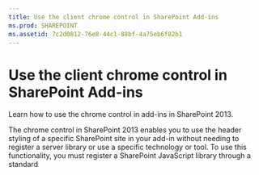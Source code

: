 ```yaml
---
title: Use the client chrome control in SharePoint Add-ins
ms.prod: SHAREPOINT
ms.assetid: 7c2d0812-76e8-44c1-88bf-4a75eb6f82b1
---
```



# Use the client chrome control in SharePoint Add-ins
Learn how to use the chrome control in add-ins in SharePoint 2013.
 




The chrome control in SharePoint 2013 enables you to use the header styling of a specific SharePoint site in your add-in without needing to register a server library or use a specific technology or tool. To use this functionality, you must register a SharePoint JavaScript library through a standard <script> tag. You can provide a placeholder by using an HTML **div** element and further customize the control by using the available options. The control inherits its appearance from the specified SharePoint website.
## Prerequisites for using the examples in this article
<a name="SP15Usechromecontrol_Prereq"> </a>

To follow the steps in this example, you need the following:




- Visual Studio 2015


- A SharePoint 2013 development environment (add-in isolation required for on-premises scenarios)


For guidance on how to set up a development environment that fits your needs, see  [Start building Office and SharePoint Add-ins](http://msdn.microsoft.com/library/187f8c8c-1b15-471c-80b5-69a40e67deea.aspx).




### Core concepts to know before using the chrome control

The following table lists useful articles that can help you understand the concepts involved in a scenario that uses the chrome control.




**Table 1. Core concepts for using the chrome control**


|**Article title**|**Description**|
|:-----|:-----|
| [SharePoint Add-ins](sharepoint-add-ins.md) <br/> |Learn about the new add-in model in SharePoint 2013 that enables you to create add-ins, which are small, easy-to-use solutions for end users.  <br/> |
| [UX design for SharePoint Add-ins](ux-design-for-sharepoint-add-ins.md) <br/> |Learn about the user experience (UX) options and alternatives that you have when building SharePoint Add-ins.  <br/> |
| [Host webs, add-in webs, and SharePoint components in SharePoint 2013](host-webs-add-in-webs-and-sharepoint-components-in-sharepoint-2013.md) <br/> |Learn about the distinction between host webs and add-in webs. Find out which SharePoint 2013 components can be included in a SharePoint Add-in, which components are deployed to the host web, which components are deployed to the add-in web, and how the add-in web is deployed in an isolated domain.  <br/> |
 

## Code example: Use the chrome control in your cloud-hosted add-in
<a name="SP15Usechromecontrol_Codeexample"> </a>

A cloud-hosted add-in includes at least one remote component. For more information, see  [Choose patterns for developing and hosting your SharePoint Add-in](choose-patterns-for-developing-and-hosting-your-sharepoint-add-in.md). To use the chrome control in your cloud-hosted add-in, follow these steps:




1. Create the SharePoint Add-in and remote web projects.


2. Send default configuration options in the query string.


3. Add a webpage to the web project.


Figure 1 shows a remote webpage with the chrome control.




**Figure 1. Remote webpage with the chrome control**








![A remote web page with the chrome control](images/ChromeControl_result.png)




### To create the SharePoint Add-in and remote web projects


1. Open Visual Studio 2015 as administrator. (To do this, right-click the Visual Studio 2015 icon on the **Start** menu, and choose **Run as administrator**.)


2. Create a new project using the **SharePoint Add-in** template.

    Figure 2 shows the location of the **SharePoint Add-in** template in Visual Studio 2015, under **Templates**, **Visual C#**, **Office/SharePoint**, **Office Add-ins**.


   **Figure 2. SharePoint Add-in Visual Studio template**



!\[App for SharePoint 2013 Visual Studio template](images/AppForSharePointVSTemplate.PNG)





3. Provide the URL of the SharePoint website that you want to use for debugging.


4. Select **Provider-hosted** as the hosting option for your add-in. For a SharePoint-hosted code sample, see [SharePoint-Add-in-JSOM-BasicDataOperations](https://github.com/OfficeDev/SharePoint-Add-in-JSOM-BasicDataOperations).

    After the wizard finishes, you should have a structure in **Solution Explorer** that resembles Figure 3.


   **Figure 3. Add-in for SharePoint projects in Solution Explorer**



!\[App for SharePoint projects in Solution Explorer](images/AppVSTemplateSolutionExplorer.jpg)






### To send default configuration options in the query string


1. Open the Appmanifest.xml file in the manifest editor.


2. Add the **{StandardTokens}** token and an additional _SPHostTitle_ parameter to the query string. Figure 4 shows the manifest editor with the configured query string parameters.

   **Figure 4. Manifest editor with query string parameters for the chrome control**



!\[Manifest editor with query string parameters](images/ChromeControl_manifest.PNG)


    The chrome control automatically takes the following values from the query string:

  - **SPHostUrl**


  - **SPHostTitle**


  - **SPAppWebUrl**


  - **SPLanguage**



    **{StandardTokens}** include **SPHostUrl** and **SPAppWebUrl**.



### To add a page that uses the chrome control in the web project


1. Right-click the web project, and add a new Web Form.


2. Copy the following markup, and paste it in the ASPX page. The markup performs the following tasks:

  - Loads the AJAX library from the Microsoft CDN (Content Delivery Network).


  - Loads the jQuery library from the Microsoft CDN.


  - Loads the SP.UI.Controls.js file using the jQuery function **getScript**.


  - Defines a callback function for the **onCssLoaded** event.


  - Prepares the options for the chrome control.


  - Initializes the chrome control.



 ```HTML

<!DOCTYPE html>
<html xmlns="http://www.w3.org/1999/xhtml">
<head>
    <title>Chrome control host page</title>
    <script 
        src="//ajax.aspnetcdn.com/ajax/4.0/1/MicrosoftAjax.js" 
        type="text/javascript">
    </script>
    <script 
        type="text/javascript" 
        src="//ajax.aspnetcdn.com/ajax/jQuery/jquery-1.7.2.min.js">
    </script>  
    <script 
        type="text/javascript"
        src="ChromeLoader.js">
    </script>
<script type="text/javascript">
"use strict";

var hostweburl;

//load the SharePoint resources
$(document).ready(function () {
    //Get the URI decoded URL.
    hostweburl =
        decodeURIComponent(
            getQueryStringParameter("SPHostUrl")
    );

    // The SharePoint js files URL are in the form:
    // web_url/_layouts/15/resource
    var scriptbase = hostweburl + "/_layouts/15/";

    // Load the js file and continue to the 
    //   success handler
    $.getScript(scriptbase + "SP.UI.Controls.js", renderChrome)
});

// Callback for the onCssLoaded event defined
//  in the options object of the chrome control
function chromeLoaded() {
    // When the page has loaded the required
    //  resources for the chrome control,
    //  display the page body.
    $("body").show();
}

//Function to prepare the options and render the control
function renderChrome() {
    // The Help, Account and Contact pages receive the 
    //   same query string parameters as the main page
    var options = {
        "appIconUrl": "siteicon.png",
        "appTitle": "Chrome control add-in",
        "appHelpPageUrl": "Help.html?"
            + document.URL.split("?")[1],
        // The onCssLoaded event allows you to 
        //  specify a callback to execute when the
        //  chrome resources have been loaded.
        "onCssLoaded": "chromeLoaded()",
        "settingsLinks": [
            {
                "linkUrl": "Account.html?"
                    + document.URL.split("?")[1],
                "displayName": "Account settings"
            },
            {
                "linkUrl": "Contact.html?"
                    + document.URL.split("?")[1],
                "displayName": "Contact us"
            }
        ]
    };

    var nav = new SP.UI.Controls.Navigation(
                            "chrome_ctrl_placeholder",
                            options
                        );
    nav.setVisible(true);
}

// Function to retrieve a query string value.
// For production purposes you may want to use
//  a library to handle the query string.
function getQueryStringParameter(paramToRetrieve) {
    var params =
        document.URL.split("?")[1].split("&amp;");
    var strParams = "";
    for (var i = 0; i < params.length; i = i + 1) {
        var singleParam = params[i].split("=");
        if (singleParam[0] == paramToRetrieve)
            return singleParam[1];
    }
}
</script>
</head>

<!-- The body is initally hidden. 
     The onCssLoaded callback allows you to 
     display the content after the required
     resources for the chrome control have
     been loaded.  -->
<body style="display: none">

    <!-- Chrome control placeholder -->
    <div id="chrome_ctrl_placeholder"></div>

    <!-- The chrome control also makes the SharePoint
          Website stylesheet available to your page -->
    <h1 class="ms-accentText">Main content</h1>
    <h2 class="ms-accentText">The chrome control</h2>
    <div id="MainContent">
        This is the page's main content. 
        You can use the links in the header to go to the help, 
        account or contact pages.
    </div>
</body>
</html>
 ```

3. You can also use the chrome control in a declarative way. In the following code example, the HTML markup declares the control without using JavaScript code to configure and initialize the control. The following markup performs the following tasks:

  - Provides a placeholder for the SP.UI.Controls.js JavaScript file.


  - Dynamically loads the SP.UI.Controls.js file


  - Provides a placeholder for the chrome control and specifies the options inline with the HTML markup.



 ```HTML

<!DOCTYPE html>
<html xmlns="http://www.w3.org/1999/xhtml">
<head>
    <title>Chrome control host page</title>
    <script 
        src="http://ajax.aspnetcdn.com/ajax/4.0/1/MicrosoftAjax.js" 
        type="text/javascript">
    </script>
    <script 
        type="text/javascript" 
        src="http://ajax.aspnetcdn.com/ajax/jQuery/jquery-1.7.2.min.js">
    </script>  
    <script type="text/javascript">
    var hostweburl;

    // Load the SharePoint resources.
    $(document).ready(function () {

        // Get the URI decoded add-in web URL.
        hostweburl =
            decodeURIComponent(
                getQueryStringParameter("SPHostUrl")
        );

        // The SharePoint js files URL are in the form:
        // web_url/_layouts/15/resource.js
        var scriptbase = hostweburl + "/_layouts/15/";

        // Load the js file and continue to the 
        // success handler.
        $.getScript(scriptbase + "SP.UI.Controls.js")
    });

    // Function to retrieve a query string value.
    // For production purposes you may want to use
    // a library to handle the query string.
    function getQueryStringParameter(paramToRetrieve) {
        var params =
            document.URL.split("?")[1].split("&amp;");
        var strParams = "";
        for (var i = 0; i < params.length; i = i + 1) {
            var singleParam = params[i].split("=");
            if (singleParam[0] == paramToRetrieve)
                return singleParam[1];
        }
    }
    </script>
</head>
<body>

    <!-- Chrome control placeholder 
           Options are declared inline.  -->
    <div 
        id="chrome_ctrl_container"
        data-ms-control="SP.UI.Controls.Navigation"
        data-ms-options=
            '{
                "appHelpPageUrl" : "Help.html",
                "appIconUrl" : "siteIcon.png",
                "appTitle" : "Chrome control add-in",
                "settingsLinks" : [
                    {
                        "linkUrl" : "Account.html",
                        "displayName" : "Account settings"
                    },
                    {
                        "linkUrl" : "Contact.html",
                        "displayName" : "Contact us"
                    }
                ]
             }'>
    </div>

    <!-- The chrome control also makes the SharePoint
          Website style sheet available to your page. -->
    <h1 class="ms-accentText">Main content</h1>
    <h2 class="ms-accentText">The chrome control</h2>
    <div id="MainContent">
        This is the page's main content. 
        You can use the links in the header to go to the help, 
        account or contact pages.
    </div>
</body>
</html>
 ```


    The SP.UI.Controls.js library automatically renders the control if it finds the **data-ms-control="SP.UI.Controls.Navigation"** attribute in a **div** element.



### To edit the StartPage element in the add-in manifest


1. Double-click the **AppManifest.xml** file in **Solution Explorer**.


2. On the **Start page** drop-down menu, choose the webpage that uses the chrome control.



### To build and run the solution


1. Make sure that the SharePoint Add-in project is set as the startup project.


2. Press the F5 key.

    > **NOTE**
      > When you press F5, Visual Studio builds the solution, deploys the add-in, and opens the permissions page for the add-in. 
3. Choose the **Trust It** button.


4. Click the **ChromeControlCloudhosted** add-in icon.


5. When you use the chrome control in your webpages, you can also use the SharePoint website style sheet, as shown in Figure 4.

   **Figure 5. SharePoint website style sheet used in the page**



!\[SharePoint website stylesheet used in a page](images/ChromControl_stylesheet.png)






**Table 2. Troubleshooting the solution**


|**Problem**|**Solution**|
|:-----|:-----|
|Unhandled exception **SP is undefined**. <br/> |Make sure your browser loads SP.UI.Controls.js file.  <br/> |
|The chrome control does not render properly.  <br/> |The chrome control only supports document modes Internet Explorer 8 and superior. Make sure your browser renders your page in document mode Internet Explorer 8 or superior.  <br/> |
|Certificate error.  <br/> |Set the **SSL Enabled** property of your web project to false. In the SharePoint Add-in project, set the **Web Project** property toNone, and then set the property back to your web project's name.  <br/> |
 

## Next steps
<a name="SP15Usechromecontrol_Nextsteps"> </a>

This article demonstrated how to use the chrome control in a SharePoint Add-in. As a next step, you can learn about other UX components that are available for SharePoint Add-ins. To learn more, see the following:




-  [Code sample: Use the chrome control in a cloud-hosted add-in](http://code.msdn.microsoft.com/SharePoint-2013-Work-with-089ecc6f)


-  [Code sample: Use the chrome control and the cross-domain library (CSOM)](http://code.msdn.microsoft.com/SharePoint-2013-Use-the-97c30a2e)


-  [Code sample: Use the chrome control and the cross-domain library (REST)](http://code.msdn.microsoft.com/SharePoint-2013-Use-the-a759e9f8)


-  [Use a SharePoint website's style sheet in SharePoint Add-ins](use-a-sharepoint-website-s-style-sheet-in-sharepoint-add-ins.md)


-  [Create custom actions to deploy with SharePoint Add-ins](create-custom-actions-to-deploy-with-sharepoint-add-ins.md)


-  [Create add-in parts to install with your SharePoint Add-in](create-add-in-parts-to-install-with-your-sharepoint-add-in.md)



## Additional resources
<a name="SP15Usechromecontrol_Addresources"> </a>


-  [Set up an on-premises development environment for SharePoint Add-ins](set-up-an-on-premises-development-environment-for-sharepoint-add-ins.md)


-  [UX design for SharePoint Add-ins](ux-design-for-sharepoint-add-ins.md)


-  [SharePoint Add-ins UX design guidelines](sharepoint-add-ins-ux-design-guidelines.md)


-  [Create UX components in SharePoint 2013](create-ux-components-in-sharepoint-2013.md)


-  [Three ways to think about design options for SharePoint Add-ins](three-ways-to-think-about-design-options-for-sharepoint-add-ins.md)


-  [Important aspects of the SharePoint Add-in architecture and development landscape](important-aspects-of-the-sharepoint-add-in-architecture-and-development-landscap.md)



